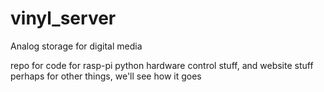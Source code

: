 # vinyl_server
Analog storage for digital media

repo for code for rasp-pi python hardware control stuff, and website stuff
perhaps for other things, we'll see how it goes
